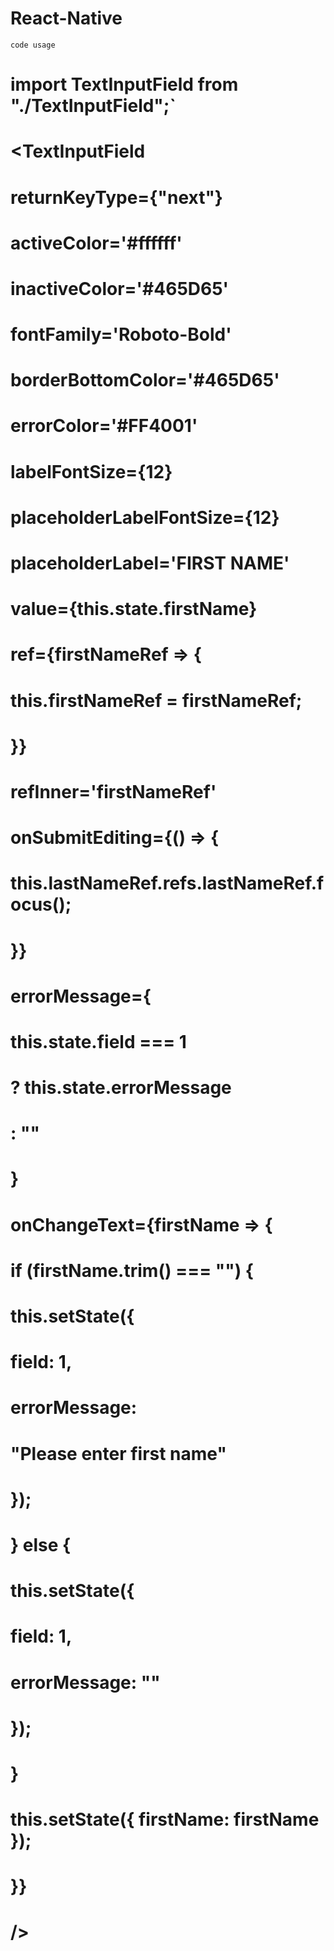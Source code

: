 # React-Native

`code usage`

# import TextInputField from "./TextInputField";`


# <TextInputField
#   returnKeyType={"next"}
#   activeColor='#ffffff'
#   inactiveColor='#465D65'
#   fontFamily='Roboto-Bold'
#   borderBottomColor='#465D65'
#   errorColor='#FF4001'
#   labelFontSize={12}
#   placeholderLabelFontSize={12}
#   placeholderLabel='FIRST NAME'
#   value={this.state.firstName}
#   ref={firstNameRef => {
#       this.firstNameRef = firstNameRef;
#   }}
#   refInner='firstNameRef'
#   onSubmitEditing={() => {
#       this.lastNameRef.refs.lastNameRef.focus();
#   }}
#   errorMessage={
#       this.state.field === 1
#           ? this.state.errorMessage
#           : ""
#   }
#   onChangeText={firstName => {
#       if (firstName.trim() === "") {
#           this.setState({
#               field: 1,
#               errorMessage:
#                   "Please enter first name"
#           });
#       } else {
#           this.setState({
#               field: 1,
#               errorMessage: ""
#           });
#       }
#       this.setState({ firstName: firstName });
#   }}
# />